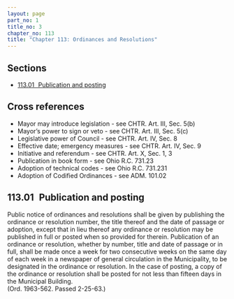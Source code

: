 ```yaml
---
layout: page
part_no: 1
title_no: 3
chapter_no: 113
title: "Chapter 113: Ordinances and Resolutions"
---
```


## Sections

* [113.01   Publication and posting](#11301-publication-and-posting)

## Cross references

* Mayor may introduce legislation - see CHTR. Art. III, Sec. 5(b)
* Mayor’s power to sign or veto - see CHTR. Art. III, Sec. 5(c)
* Legislative power of Council - see CHTR. Art. IV, Sec. 8
* Effective date; emergency measures - see CHTR. Art. IV, Sec. 9
* Initiative and referendum - see CHTR. Art. X, Sec. 1, 3
* Publication in book form - see Ohio R.C. 731.23
* Adoption of technical codes - see Ohio R.C. 731.231
* Adoption of Codified Ordinances - see ADM. 101.02

## 113.01   Publication and posting

Public notice of ordinances and resolutions shall be given by publishing the
ordinance or resolution number, the title thereof and the date of passage or
adoption, except that in lieu thereof any ordinance or resolution may be
published in full or posted when so provided for therein. Publication of an
ordinance or resolution, whether by number, title and date of passage or in
full, shall be made once a week for two consecutive weeks on the same day of
each week in a newspaper of general circulation in the Municipality, to be
designated in the ordinance or resolution. In the case of posting, a copy of the
ordinance or resolution shall be posted for not less than fifteen days in the
Municipal Building.  
(Ord. 1963-562. Passed 2-25-63.)
